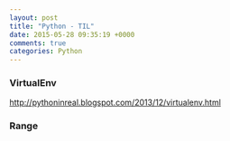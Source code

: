 ```yaml
---
layout: post
title: "Python - TIL"
date: 2015-05-28 09:35:19 +0000
comments: true
categories: Python
---
```


### VirtualEnv
http://pythoninreal.blogspot.com/2013/12/virtualenv.html

### Range
